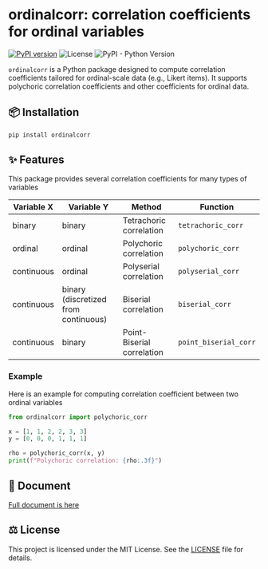 # ordinalcorr: correlation coefficients for ordinal variables

[![PyPI version](https://img.shields.io/pypi/v/ordinalcorr.svg)](https://pypi.org/project/ordinalcorr/)
![License](https://img.shields.io/pypi/l/ordinalcorr)
![PyPI - Python Version](https://img.shields.io/pypi/pyversions/ordinalcorr)

`ordinalcorr` is a Python package designed to compute correlation coefficients tailored for ordinal-scale data (e.g., Likert items).
It supports polychoric correlation coefficients and other coefficients for ordinal data.

## 📦 Installation

```bash
pip install ordinalcorr
```

## ✨ Features

This package provides several correlation coefficients for many types of variables

| Variable X | Variable Y                           | Method                     | Function              |
| ---------- | ------------------------------------ | -------------------------- | --------------------- |
| binary     | binary                               | Tetrachoric correlation    | `tetrachoric_corr`    |
| ordinal    | ordinal                              | Polychoric correlation     | `polychoric_corr`     |
| continuous | ordinal                              | Polyserial correlation     | `polyserial_corr`     |
| continuous | binary (discretized from continuous) | Biserial correlation       | `biserial_corr`       |
| continuous | binary                               | Point-Biserial correlation | `point_biserial_corr` |

### Example

Here is an example for computing correlation coefficient between two ordinal variables

```python
from ordinalcorr import polychoric_corr

x = [1, 1, 2, 2, 3, 3]
y = [0, 0, 0, 1, 1, 1]

rho = polychoric_corr(x, y)
print(f"Polychoric correlation: {rho:.3f}")
```

## 📒 Document

[Full document is here](https://nigimitama.github.io/ordinalcorr/index.html)

## ⚖️ License

This project is licensed under the MIT License. See the [LICENSE](./LICENSE) file for details.
